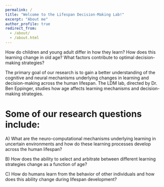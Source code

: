 ```yaml
---
permalink: /
title: "Welcome to the Lifespan Decision-Making Lab!"
excerpt: "About me"
author_profile: true
redirect_from: 
  - /about/
  - /about.html
---
```

How do children and young adult differ in how they learn? How does this learning change in old age? What factors contribute to optimal decision-making strategies? 

The primary goal of our research is to gain a better understanding of the cognitive and neural mechanisms underlying changes in learning and decision-making across the human lifespan. The LDM lab, directed by Dr. Ben Eppinger, studies how age affects learning mechanisms and decision-making strategies. 


Some of our research questions include:
======
A) What are the neuro-computational mechanisms underlying learning in uncertain environments and how do these learning processes develop across the human lifespan?

B) How does the ability to select and arbitrate between different learning strategies change as a function of age? 

C) How do humans learn from the behavior of other individuals and how does this ability change during lifespan development? 
